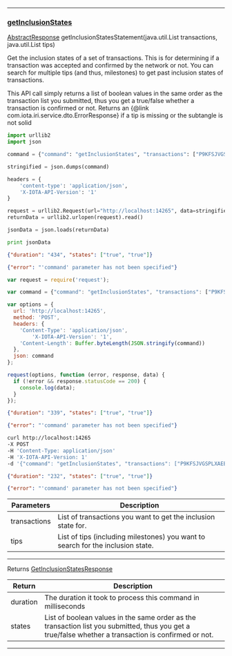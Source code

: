 
---
### [getInclusionStates](https://github.com/iotaledger/iri/blob/dev/src/main/java/com/iota/iri/service/API.java#L750)
 [AbstractResponse](https://github.com/iotaledger/iri/blob/dev/src/main/java/com/iota/iri/service/dto/AbstractResponse.java) getInclusionStatesStatement(java.util.List transactions, java.util.List tips)

Get the inclusion states of a set of transactions. 
 This is for determining if a transaction was accepted and confirmed by the network or not. 
 You can search for multiple tips (and thus, milestones) to get past inclusion states of transactions.

 This API call simply returns a list of boolean values in the same order as the transaction list you submitted, thus you get a true/false whether a transaction is confirmed or not.
 Returns an {@link com.iota.iri.service.dto.ErrorResponse} if a tip is missing or the subtangle is not solid

<Tabs> 

<Tab language="Python">

<Section type="request">

```Python
import urllib2
import json

command = {"command": "getInclusionStates", "transactions": ["P9KFSJVGSPLXAEBJSHWFZLGP9GGJTIO9YITDEHATDTGAFLPLBZ9FOFWWTKMAZXZHFGQHUOXLXUALY9999", "P9KFSJVGSPLXAEBJSHWFZLGP9GGJTIO9YITDEHATDTGAFLPLBZ9FOFWWTKMAZXZHFGQHUOXLXUALY9999"], "tips": ["P9KFSJVGSPLXAEBJSHWFZLGP9GGJTIO9YITDEHATDTGAFLPLBZ9FOFWWTKMAZXZHFGQHUOXLXUALY9999", "P9KFSJVGSPLXAEBJSHWFZLGP9GGJTIO9YITDEHATDTGAFLPLBZ9FOFWWTKMAZXZHFGQHUOXLXUALY9999"]}

stringified = json.dumps(command)

headers = {
    'content-type': 'application/json',
    'X-IOTA-API-Version': '1'
}

request = urllib2.Request(url="http://localhost:14265", data=stringified, headers=headers)
returnData = urllib2.urlopen(request).read()

jsonData = json.loads(returnData)

print jsonData
```
</Section>

<Section type="response">

```json
{"duration": "434", "states": ["true", "true"]}
```
</Section>

<Section type="error">

```json
{"error": "'command' parameter has not been specified"}
```
</Section>

<Tab language="NodeJS">

<Section type="request">

```javascript
var request = require('request');

var command = {"command": "getInclusionStates", "transactions": ["P9KFSJVGSPLXAEBJSHWFZLGP9GGJTIO9YITDEHATDTGAFLPLBZ9FOFWWTKMAZXZHFGQHUOXLXUALY9999", "P9KFSJVGSPLXAEBJSHWFZLGP9GGJTIO9YITDEHATDTGAFLPLBZ9FOFWWTKMAZXZHFGQHUOXLXUALY9999"], "tips": ["P9KFSJVGSPLXAEBJSHWFZLGP9GGJTIO9YITDEHATDTGAFLPLBZ9FOFWWTKMAZXZHFGQHUOXLXUALY9999", "P9KFSJVGSPLXAEBJSHWFZLGP9GGJTIO9YITDEHATDTGAFLPLBZ9FOFWWTKMAZXZHFGQHUOXLXUALY9999"]}

var options = {
  url: 'http://localhost:14265',
  method: 'POST',
  headers: {
    'Content-Type': 'application/json',
		'X-IOTA-API-Version': '1',
    'Content-Length': Buffer.byteLength(JSON.stringify(command))
  },
  json: command
};

request(options, function (error, response, data) {
  if (!error && response.statusCode == 200) {
    console.log(data);
  }
});
```
</Section>

<Section type="response">

```json
{"duration": "339", "states": ["true", "true"]}
```
</Section>

<Section type="error">

```json
{"error": "'command' parameter has not been specified"}
```
</Section>

<Tab language="cURL">

<Section type="request">

```bash
curl http://localhost:14265 
-X POST 
-H 'Content-Type: application/json' 
-H 'X-IOTA-API-Version: 1' 
-d '{"command": "getInclusionStates", "transactions": ["P9KFSJVGSPLXAEBJSHWFZLGP9GGJTIO9YITDEHATDTGAFLPLBZ9FOFWWTKMAZXZHFGQHUOXLXUALY9999", "P9KFSJVGSPLXAEBJSHWFZLGP9GGJTIO9YITDEHATDTGAFLPLBZ9FOFWWTKMAZXZHFGQHUOXLXUALY9999"], "tips": ["P9KFSJVGSPLXAEBJSHWFZLGP9GGJTIO9YITDEHATDTGAFLPLBZ9FOFWWTKMAZXZHFGQHUOXLXUALY9999", "P9KFSJVGSPLXAEBJSHWFZLGP9GGJTIO9YITDEHATDTGAFLPLBZ9FOFWWTKMAZXZHFGQHUOXLXUALY9999"]}'
```
</Section>

<Section type="response">

```json
{"duration": "232", "states": ["true", "true"]}
```
</Section>

<Section type="error">

```json
{"error": "'command' parameter has not been specified"}
```
</Section>
</Tabs<



***
	
|Parameters | Description |
|--|--|
| transactions | List of transactions you want to get the inclusion state for. |
| tips | List of tips (including milestones) you want to search for the inclusion state. |

***

Returns [GetInclusionStatesResponse](https://github.com/iotaledger/iri/blob/dev/src/main/java/com/iota/iri/service/dto/GetInclusionStatesResponse.java)

|Return | Description |
|--|--|
| duration | The duration it took to process this command in milliseconds |
| states | List of boolean values in the same order as the transaction list you submitted, thus you get a true/false whether a transaction is confirmed or not. |
***